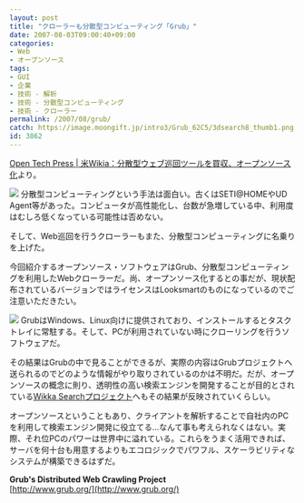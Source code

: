 ```yaml
---
layout: post
title: "クローラーも分散型コンピューティング「Grub」"
date: 2007-08-03T09:00:40+09:00
categories:
- Web
- オープンソース
tags: 
- GUI
- 企業
- 技術 - 解析
- 技術 - 分散型コンピューティング
- 技術 - クローラー
permalink: /2007/08/grub/
catch: https://image.moongift.jp/intro3/Grub_62C5/3dsearch8_thumb1.png
id: 3862
---
```

[Open Tech Press | 米Wikia：分散型ウェブ巡回ツールを買収、オープンソース化](http://opentechpress.jp/opensource/article.pl?sid=07/07/30/0815232)より。   
  
[![](https://image.moongift.jp/intro3/Grub_62C5/3dsearch9_thumb1.png)](https://image.moongift.jp/intro3/Grub_62C5/3dsearch93.png) 分散型コンピューティングという手法は面白い。古くはSETI@HOMEやUD Agent等があった。コンピュータが高性能化し、台数が急増している中、利用度はむしろ低くなっている可能性は否めない。   
  
そして、Web巡回を行うクローラーもまた、分散型コンピューティングに名乗りを上げた。   
  
今回紹介するオープンソース・ソフトウェアはGrub、分散型コンピューティングを利用したWebクローラーだ。尚、オープンソース化するとの事だが、現状配布されているバージョンではライセンスはLooksmartのものになっているのでご注意いただきたい。   
  
<!--more-->  
  
[![](https://image.moongift.jp/intro3/Grub_62C5/3dsearch8_thumb1.png)](https://image.moongift.jp/intro3/Grub_62C5/3dsearch83.png) GrubはWindows、Linux向けに提供されており、インストールするとタスクトレイに常駐する。そして、PCが利用されていない時にクローリングを行うソフトウェアだ。   
  
その結果はGrubの中で見ることができるが、実際の内容はGrubプロジェクトへ送られるのでどのような情報がやり取りされているのかは不明だ。だが、オープンソースの概念に則り、透明性の高い検索エンジンを開発することが目的とされている[Wikka Searchプロジェクト](http://search.wikia.com/wiki/Search_Wikia/ja)へもその結果が反映されていくらしい。   
  
オープンソースということもあり、クライアントを解析することで自社内のPCを利用して検索エンジン開発に役立てる…なんて事も考えられなくはない。実際、それ位PCのパワーは世界中に溢れている。これらをうまく活用できれば、サーバを何十台も用意するよりもエコロジックでパワフル、スケーラビリティなシステムが構築できるはずだ。   
  
**Grub's Distributed Web Crawling Project**  
[http://www.grub.org/](http://www.grub.org/)